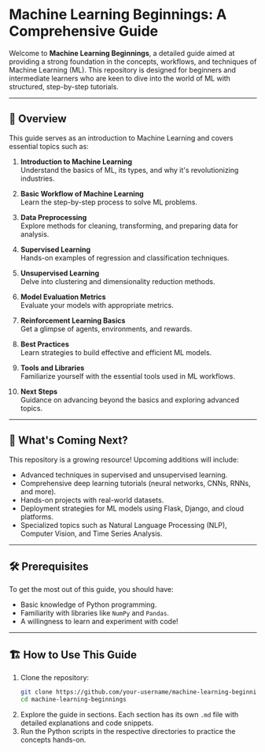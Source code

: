 # Machine Learning Beginnings: A Comprehensive Guide

Welcome to **Machine Learning Beginnings**, a detailed guide aimed at providing a strong foundation in the concepts, workflows, and techniques of Machine Learning (ML). This repository is designed for beginners and intermediate learners who are keen to dive into the world of ML with structured, step-by-step tutorials.

---

## 📖 Overview

This guide serves as an introduction to Machine Learning and covers essential topics such as:

1. **Introduction to Machine Learning**  
   Understand the basics of ML, its types, and why it's revolutionizing industries.

2. **Basic Workflow of Machine Learning**  
   Learn the step-by-step process to solve ML problems.

3. **Data Preprocessing**  
   Explore methods for cleaning, transforming, and preparing data for analysis.

4. **Supervised Learning**  
   Hands-on examples of regression and classification techniques.

5. **Unsupervised Learning**  
   Delve into clustering and dimensionality reduction methods.

6. **Model Evaluation Metrics**  
   Evaluate your models with appropriate metrics.

7. **Reinforcement Learning Basics**  
   Get a glimpse of agents, environments, and rewards.

8. **Best Practices**  
   Learn strategies to build effective and efficient ML models.

9. **Tools and Libraries**  
   Familiarize yourself with the essential tools used in ML workflows.

10. **Next Steps**  
    Guidance on advancing beyond the basics and exploring advanced topics.

---

## 🚀 What's Coming Next?

This repository is a growing resource! Upcoming additions will include:

- Advanced techniques in supervised and unsupervised learning.  
- Comprehensive deep learning tutorials (neural networks, CNNs, RNNs, and more).  
- Hands-on projects with real-world datasets.  
- Deployment strategies for ML models using Flask, Django, and cloud platforms.  
- Specialized topics such as Natural Language Processing (NLP), Computer Vision, and Time Series Analysis.  

---

## 🛠 Prerequisites

To get the most out of this guide, you should have:

- Basic knowledge of Python programming.  
- Familiarity with libraries like `NumPy` and `Pandas`.  
- A willingness to learn and experiment with code!

---

## 🏗 How to Use This Guide

1. Clone the repository:  
   ```bash
   git clone https://github.com/your-username/machine-learning-beginnings.git
   cd machine-learning-beginnings
   ```
2. Explore the guide in sections. Each section has its own `.md` file with detailed explanations and code snippets.
3. Run the Python scripts in the respective directories to practice the concepts hands-on.
